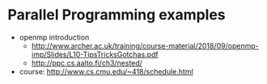 # Parallel Programming examples
* openmp introduction
  * http://www.archer.ac.uk/training/course-material/2018/09/openmp-imp/Slides/L10-TipsTricksGotchas.pdf
  * http://ppc.cs.aalto.fi/ch3/nested/ 
* course: http://www.cs.cmu.edu/~418/schedule.html